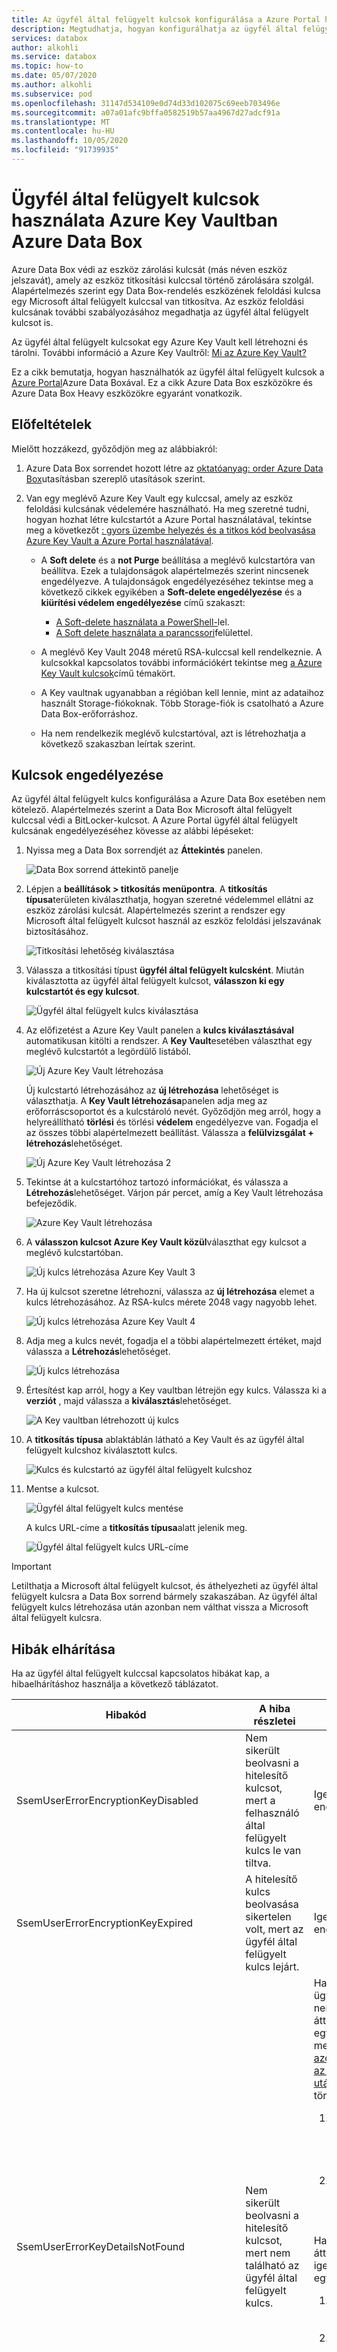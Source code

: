 ```yaml
---
title: Az ügyfél által felügyelt kulcsok konfigurálása a Azure Portal használatával Azure Data Box
description: Megtudhatja, hogyan konfigurálhatja az ügyfél által felügyelt kulcsokat a Azure Portal az Azure Data Box-Azure Key Vault használatával. Az ügyfél által felügyelt kulcsok lehetővé teszik a hozzáférés-vezérlések létrehozását, elforgatását, letiltását és visszavonását.
services: databox
author: alkohli
ms.service: databox
ms.topic: how-to
ms.date: 05/07/2020
ms.author: alkohli
ms.subservice: pod
ms.openlocfilehash: 31147d534109e0d74d33d102075c69eeb703496e
ms.sourcegitcommit: a07a01afc9bffa0582519b57aa4967d27adcf91a
ms.translationtype: MT
ms.contentlocale: hu-HU
ms.lasthandoff: 10/05/2020
ms.locfileid: "91739935"
---
```

# <a name="use-customer-managed-keys-in-azure-key-vault-for-azure-data-box"></a>Ügyfél által felügyelt kulcsok használata Azure Key Vaultban Azure Data Box

Azure Data Box védi az eszköz zárolási kulcsát (más néven eszköz jelszavát), amely az eszköz titkosítási kulccsal történő zárolására szolgál. Alapértelmezés szerint egy Data Box-rendelés eszközének feloldási kulcsa egy Microsoft által felügyelt kulccsal van titkosítva. Az eszköz feloldási kulcsának további szabályozásához megadhatja az ügyfél által felügyelt kulcsot is. 

Az ügyfél által felügyelt kulcsokat egy Azure Key Vault kell létrehozni és tárolni. További információ a Azure Key Vaultről: [Mi az Azure Key Vault?](../key-vault/general/overview.md)

Ez a cikk bemutatja, hogyan használhatók az ügyfél által felügyelt kulcsok a [Azure Portal](https://portal.azure.com/)Azure Data Boxával. Ez a cikk Azure Data Box eszközökre és Azure Data Box Heavy eszközökre egyaránt vonatkozik.

## <a name="prerequisites"></a>Előfeltételek

Mielőtt hozzákezd, győződjön meg az alábbiakról:

1. Azure Data Box sorrendet hozott létre az [oktatóanyag: order Azure Data Box](data-box-deploy-ordered.md)utasításban szereplő utasítások szerint.

2. Van egy meglévő Azure Key Vault egy kulccsal, amely az eszköz feloldási kulcsának védelemére használható. Ha meg szeretné tudni, hogyan hozhat létre kulcstartót a Azure Portal használatával, tekintse meg a következőt [: gyors üzembe helyezés és a titkos kód beolvasása Azure Key Vault a Azure Portal használatával](../key-vault/secrets/quick-create-portal.md).

    - A **Soft delete** és a **not Purge** beállítása a meglévő kulcstartóra van beállítva. Ezek a tulajdonságok alapértelmezés szerint nincsenek engedélyezve. A tulajdonságok engedélyezéséhez tekintse meg a következő cikkek egyikében a **Soft-delete engedélyezése** és a **kiürítési védelem engedélyezése** című szakaszt:

        - [A Soft-delete használata a PowerShell-](../key-vault/general/soft-delete-powershell.md)lel.
        - [A Soft delete használata a parancssori](../key-vault/general/soft-delete-cli.md)felülettel.
    - A meglévő Key Vault 2048 méretű RSA-kulccsal kell rendelkeznie. A kulcsokkal kapcsolatos további információkért tekintse meg [a Azure Key Vault kulcsok](../key-vault/keys/about-keys.md)című témakört.
    - A Key vaultnak ugyanabban a régióban kell lennie, mint az adataihoz használt Storage-fiókoknak. Több Storage-fiók is csatolható a Azure Data Box-erőforráshoz.
    - Ha nem rendelkezik meglévő kulcstartóval, azt is létrehozhatja a következő szakaszban leírtak szerint.

## <a name="enable-keys"></a>Kulcsok engedélyezése

Az ügyfél által felügyelt kulcs konfigurálása a Azure Data Box esetében nem kötelező. Alapértelmezés szerint a Data Box Microsoft által felügyelt kulccsal védi a BitLocker-kulcsot. A Azure Portal ügyfél által felügyelt kulcsának engedélyezéséhez kövesse az alábbi lépéseket:

1. Nyissa meg a Data Box sorrendjét az **Áttekintés** panelen.

    ![Data Box sorrend áttekintő panelje](./media/data-box-customer-managed-encryption-key-portal/customer-managed-key-1.png)

2. Lépjen a **beállítások > titkosítás menüpontra**. A **titkosítás típusa**területen kiválaszthatja, hogyan szeretné védelemmel ellátni az eszköz zárolási kulcsát. Alapértelmezés szerint a rendszer egy Microsoft által felügyelt kulcsot használ az eszköz feloldási jelszavának biztosításához. 

    ![Titkosítási lehetőség kiválasztása](./media/data-box-customer-managed-encryption-key-portal/customer-managed-key-2.png)

3. Válassza a titkosítási típust **ügyfél által felügyelt kulcsként**. Miután kiválasztotta az ügyfél által felügyelt kulcsot, **válasszon ki egy kulcstartót és egy kulcsot**.

    ![Ügyfél által felügyelt kulcs kiválasztása](./media/data-box-customer-managed-encryption-key-portal/customer-managed-key-3.png)

5. Az előfizetést a Azure Key Vault panelen a **kulcs kiválasztásával** automatikusan kitölti a rendszer. A **Key Vault**esetében választhat egy meglévő kulcstartót a legördülő listából.

    ![Új Azure Key Vault létrehozása](./media/data-box-customer-managed-encryption-key-portal/customer-managed-key-31.png)

    Új kulcstartó létrehozásához az **új létrehozása** lehetőséget is választhatja. A **Key Vault létrehozása**panelen adja meg az erőforráscsoportot és a kulcstároló nevét. Győződjön meg arról, hogy a helyreállítható **törlési** és törlési **védelem** engedélyezve van. Fogadja el az összes többi alapértelmezett beállítást. Válassza a **felülvizsgálat + létrehozás**lehetőséget.

    ![Új Azure Key Vault létrehozása 2](./media/data-box-customer-managed-encryption-key-portal/customer-managed-key-4.png)

7. Tekintse át a kulcstartóhoz tartozó információkat, és válassza a **Létrehozás**lehetőséget. Várjon pár percet, amíg a Key Vault létrehozása befejeződik.

    ![Azure Key Vault létrehozása](./media/data-box-customer-managed-encryption-key-portal/customer-managed-key-5.png)

8. A **válasszon kulcsot Azure Key Vault közül**választhat egy kulcsot a meglévő kulcstartóban.

    ![Új kulcs létrehozása Azure Key Vault 3](./media/data-box-customer-managed-encryption-key-portal/customer-managed-key-6.png)

9. Ha új kulcsot szeretne létrehozni, válassza az **új létrehozása** elemet a kulcs létrehozásához. Az RSA-kulcs mérete 2048 vagy nagyobb lehet.

    ![Új kulcs létrehozása Azure Key Vault 4](./media/data-box-customer-managed-encryption-key-portal/customer-managed-key-61.png)

10. Adja meg a kulcs nevét, fogadja el a többi alapértelmezett értéket, majd válassza a **Létrehozás**lehetőséget. 

    ![Új kulcs létrehozása](./media/data-box-customer-managed-encryption-key-portal/customer-managed-key-7.png)


11. Értesítést kap arról, hogy a Key vaultban létrejön egy kulcs. Válassza ki a **verziót** , majd válassza a **kiválasztás**lehetőséget.

    ![A Key vaultban létrehozott új kulcs](./media/data-box-customer-managed-encryption-key-portal/customer-managed-key-8.png)

12. A **titkosítás típusa** ablaktáblán látható a Key Vault és az ügyfél által felügyelt kulcshoz kiválasztott kulcs.

    ![Kulcs és kulcstartó az ügyfél által felügyelt kulcshoz](./media/data-box-customer-managed-encryption-key-portal/customer-managed-key-9.png)

13. Mentse a kulcsot. 

    ![Ügyfél által felügyelt kulcs mentése](./media/data-box-customer-managed-encryption-key-portal/customer-managed-key-10.png)

    A kulcs URL-címe a **titkosítás típusa**alatt jelenik meg.

    ![Ügyfél által felügyelt kulcs URL-címe](./media/data-box-customer-managed-encryption-key-portal/customer-managed-key-11.png)

> [!IMPORTANT]
> Letilthatja a Microsoft által felügyelt kulcsot, és áthelyezheti az ügyfél által felügyelt kulcsra a Data Box sorrend bármely szakaszában. Az ügyfél által felügyelt kulcs létrehozása után azonban nem válthat vissza a Microsoft által felügyelt kulcsra.

## <a name="troubleshoot-errors"></a>Hibák elhárítása

Ha az ügyfél által felügyelt kulccsal kapcsolatos hibákat kap, a hibaelhárításhoz használja a következő táblázatot.

| Hibakód| A hiba részletei| Helyreállítható?|
|-------------|--------------|---------|
| SsemUserErrorEncryptionKeyDisabled| Nem sikerült beolvasni a hitelesítő kulcsot, mert a felhasználó által felügyelt kulcs le van tiltva.| Igen, a kulcs verziójának engedélyezésével.|
| SsemUserErrorEncryptionKeyExpired| A hitelesítő kulcs beolvasása sikertelen volt, mert az ügyfél által felügyelt kulcs lejárt.| Igen, a kulcs verziójának engedélyezésével.|
| SsemUserErrorKeyDetailsNotFound| Nem sikerült beolvasni a hitelesítő kulcsot, mert nem található az ügyfél által felügyelt kulcs.| Ha törölte a kulcstartót, az ügyfél által felügyelt kulcs nem állítható helyre.  Ha áttelepítette a kulcstartót egy másik bérlőre, tekintse meg a [Key Vault-bérlő azonosítójának módosítása az előfizetés áthelyezése után](../key-vault/general/move-subscription.md)című témakört. Ha törölte a Key vaultot:<ol><li>Igen, ha a kiürítés-védelem időtartama alatt van, a [Key Vault helyreállításának](../key-vault/general/soft-delete-powershell.md#recovering-a-key-vault)lépéseit követve.</li><li>Nem, ha meghaladja a kiürítési-védelmi időtartamot.</li></ol><br>Ha a Key Vault bérlői áttelepítést hajtott végre, igen, az alábbi lépések egyikével állítható helyre: <ol><li>A Key Vault visszaállítása a régi bérlőre.</li><li>Állítsa be `Identity = None` , majd állítsa vissza az értéket `Identity = SystemAssigned` . Ezzel törli és újból létrehozza az identitást az új identitás létrehozása után. A `Get` `Wrap` `Unwrap` Key Vault hozzáférési házirendjében engedélyezze az új identitás engedélyezését és engedélyeit.</li></ol> |
| SsemUserErrorKeyVaultBadRequestException| A hitelesítő kulcs beolvasása sikertelen, mert a rendszer visszavonja az ügyfél által felügyelt kulcshoz való hozzáférést.| Igen, ellenőrizze, hogy: <ol><li>A Key Vault továbbra is az MSI szerepel a hozzáférési házirendben.</li><li>A hozzáférési házirend engedélyeket biztosít a beolvasáshoz, a becsomagoláshoz, a kicsomagoláshoz.</li><li>Ha a Key Vault a tűzfal mögötti vNet van, ellenőrizze, hogy engedélyezve van-e a **Microsoft megbízható szolgáltatásainak engedélyezése** lehetőség.</li></ol>|
| SsemUserErrorKeyVaultDetailsNotFound| Nem sikerült beolvasni a hitelesítő kulcsot, mert nem található az ügyfél által felügyelt kulcshoz tartozó kulcstároló. | Ha törölte a kulcstartót, az ügyfél által felügyelt kulcs nem állítható helyre.  Ha áttelepítette a kulcstartót egy másik bérlőre, tekintse meg a [Key Vault-bérlő azonosítójának módosítása az előfizetés áthelyezése után](../key-vault/general/move-subscription.md)című témakört. Ha törölte a Key vaultot:<ol><li>Igen, ha a kiürítés-védelem időtartama alatt van, a [Key Vault helyreállításának](../key-vault/general/soft-delete-powershell.md#recovering-a-key-vault)lépéseit követve.</li><li>Nem, ha meghaladja a kiürítési-védelmi időtartamot.</li></ol><br>Ha a Key Vault bérlői áttelepítést hajtott végre, igen, az alábbi lépések egyikével állítható helyre: <ol><li>A Key Vault visszaállítása a régi bérlőre.</li><li>Állítsa be `Identity = None` , majd állítsa vissza az értéket `Identity = SystemAssigned` . Ezzel törli és újból létrehozza az identitást az új identitás létrehozása után. A `Get` `Wrap` `Unwrap` Key Vault hozzáférési házirendjében engedélyezze az új identitás engedélyezését és engedélyeit.</li></ol> |
| SsemUserErrorSystemAssignedIdentityAbsent  | Nem sikerült beolvasni a hitelesítő kulcsot, mert nem található az ügyfél által felügyelt kulcs.| Igen, ellenőrizze, hogy: <ol><li>A Key Vault továbbra is az MSI szerepel a hozzáférési házirendben.</li><li>Az identitás típusa rendszer van hozzárendelve.</li><li>Engedélyezze a Get, a wrap és a dewrap engedélyeket a Key Vault hozzáférési házirendjében lévő identitáshoz.</li></ol>|
| Általános hiba  | A hitelesítő kulcs beolvasása sikertelen.| Ez egy általános hiba. A hiba megoldásához forduljon a Microsoft ügyfélszolgálatahoz, és határozza meg a következő lépéseket.|


## <a name="next-steps"></a>További lépések

- [Mi az Azure Key Vault](../key-vault/general/overview.md)?
